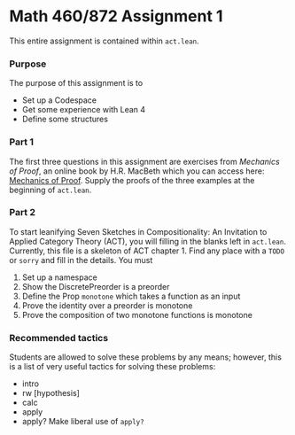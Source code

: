 # Math 460/872 Assignment 1
This entire assignment is contained within `act.lean`.

### Purpose
The purpose of this assignment is to
- Set up a Codespace
- Get some experience with Lean 4
- Define some structures

### Part 1
The first three questions in this assignment are exercises from _Mechanics of Proof_, an online book by H.R. MacBeth which you can access here: [Mechanics of Proof](https://hrmacbeth.github.io/math2001/index.html). Supply the proofs of the three examples at the beginning of `act.lean`.

### Part 2
To start leanifying Seven Sketches in Compositionality: An Invitation to Applied Category Theory (ACT), you will filling in the blanks left in `act.lean`. Currently, this file is a skeleton of ACT chapter 1. Find any place with a `TODO` or `sorry` and fill in the details.
You must
1. Set up a namespace
2. Show the DiscretePreorder is a preorder
3. Define the Prop `monotone` which takes a function as an input
4. Prove the identity over a preorder is monotone
5. Prove the composition of two monotone functions is monotone

### Recommended tactics
Students are allowed to solve these problems by any means; however, this is a list of very useful tactics for solving these problems:
- intro
- rw \[hypothesis\]
- calc
- apply
- apply?
Make liberal use of `apply?`
